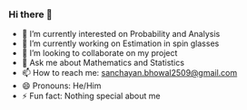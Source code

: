 ### Hi there 👋


- 🔭 I’m currently interested on Probability and Analysis
- 🌱 I’m currently working on Estimation in spin glasses
- 👯 I’m looking to collaborate on my project
- 💬 Ask me about Mathematics and Statistics
- 📫 How to reach me: sanchayan.bhowal2509@gmail.com
- 😄 Pronouns: He/Him
- ⚡ Fun fact: Nothing special about me

